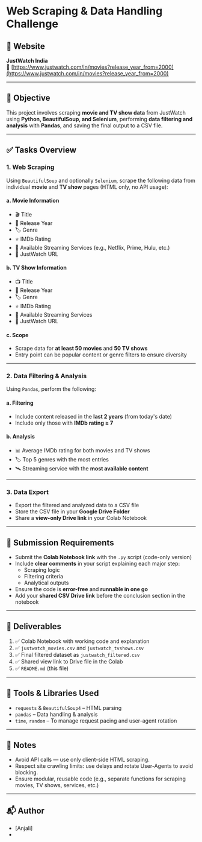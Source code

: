 # Web Scraping & Data Handling Challenge

## 📍 Website
**JustWatch India**  
🔗 [https://www.justwatch.com/in/movies?release_year_from=2000](https://www.justwatch.com/in/movies?release_year_from=2000)

---

## 📌 Objective

This project involves scraping **movie and TV show data** from JustWatch using **Python, BeautifulSoup, and Selenium**, performing **data filtering and analysis** with **Pandas**, and saving the final output to a CSV file.

---

## ✅ Tasks Overview

### 1. Web Scraping

Using `BeautifulSoup` and optionally `Selenium`, scrape the following data from individual **movie** and **TV show** pages (HTML only, no API usage):

#### a. Movie Information
- 🎬 Title
- 📅 Release Year
- 🏷️ Genre
- ⭐ IMDb Rating
- 📡 Available Streaming Services (e.g., Netflix, Prime, Hulu, etc.)
- 🔗 JustWatch URL

#### b. TV Show Information
- 📺 Title
- 📅 Release Year
- 🏷️ Genre
- ⭐ IMDb Rating
- 📡 Available Streaming Services
- 🔗 JustWatch URL

#### c. Scope
- Scrape data for **at least 50 movies** and **50 TV shows**
- Entry point can be popular content or genre filters to ensure diversity

---

### 2. Data Filtering & Analysis

Using `Pandas`, perform the following:

#### a. Filtering
- Include content released in the **last 2 years** (from today's date)
- Include only those with **IMDb rating ≥ 7**

#### b. Analysis
- 📊 Average IMDb rating for both movies and TV shows
- 🏷️ Top 5 genres with the most entries
- 🛰️ Streaming service with the **most available content**

---

### 3. Data Export

- Export the filtered and analyzed data to a CSV file  
- Store the CSV file in your **Google Drive Folder**
- Share a **view-only Drive link** in your Colab Notebook

---

## 📝 Submission Requirements

- Submit the **Colab Notebook link** with the `.py` script (code-only version)
- Include **clear comments** in your script explaining each major step:
  - Scraping logic
  - Filtering criteria
  - Analytical outputs
- Ensure the code is **error-free** and **runnable in one go**
- Add your **shared CSV Drive link** before the conclusion section in the notebook

---

## 📂 Deliverables

1. ✅ Colab Notebook with working code and explanation  
2. ✅ `justwatch_movies.csv` and `justwatch_tvshows.csv`  
3. ✅ Final filtered dataset as `justwatch_filtered.csv`  
4. ✅ Shared view link to Drive file in the Colab  
5. ✅ `README.md` (this file)

---

## 🔧 Tools & Libraries Used
- `requests` & `BeautifulSoup4` – HTML parsing
- `pandas` – Data handling & analysis
- `time`, `random` – To manage request pacing and user-agent rotation
---

## 📌 Notes
- Avoid API calls — use only client-side HTML scraping.
- Respect site crawling limits: use delays and rotate User-Agents to avoid blocking.
- Ensure modular, reusable code (e.g., separate functions for scraping movies, TV shows, services, etc.)

---

## 📬 Author
- [Anjali]
-

